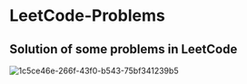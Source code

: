 # LeetCode-Problems
## Solution of some problems in LeetCode

![1c5ce46e-266f-43f0-b543-75bf341239b5](https://user-images.githubusercontent.com/95243799/210977045-25dfd73b-1995-4018-a578-0db9c674260a.png)
